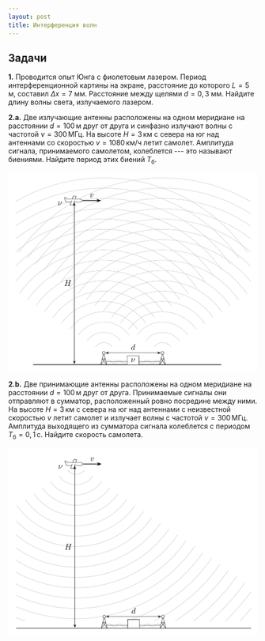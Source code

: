 ```yaml
---
layout: post
title: Интерференция волн
---
```


## Задачи

**1.** Проводится опыт Юнга с фиолетовым лазером. Период интерференционной картины на экране, расстояние до которого $L=5$ м, составил $\Delta x=7$ мм. Расстояние между щелями $d=0{,}3$ мм. Найдите длину волны света, излучаемого лазером.

**2.a.** Две излучающие антенны расположены на одном меридиане на расстоянии $d=100\,\text{м}$ друг от друга и синфазно излучают волны с частотой $\nu=300\,\text{МГц}$. На высоте $H=3\,\text{км}$ с севера на юг над антеннами со скоростью $v=1080\,\text{км/ч}$ летит самолет. Амплитуда сигнала, принимаемого самолетом, колеблется --- это называют биениями. Найдите период этих биений $T_\text{б}$.

<center><img src="/images/inter-ant.png" width="640"/></center>

**2.b.** Две принимающие антенны расположены на одном меридиане на расстоянии $d=100\,\text{м}$ друг от друга. Принимаемые сигналы они отправляют в сумматор, расположенный ровно посредине между ними. На высоте $H=3\,\text{км}$ с севера на юг над антеннами с неизвестной скоростью $v$ летит самолет и излучает волны с частотой $\nu=300\,\text{МГц}$. Амплитуда выходящего из сумматора сигнала колеблется с периодом $T_\text{б}=0{,}1\,\text{с}$. Найдите скорость самолета.

<center><img src="/images/inter-ant3.png" width="640"/></center>

